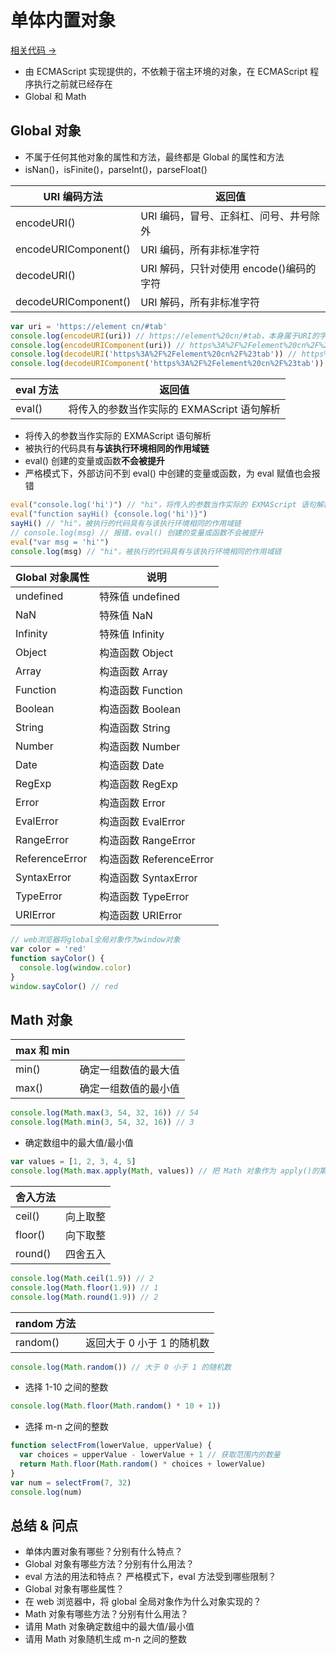 # 单体内置对象

<a href="https://github.com/simon9124/my_demos/blob/master/javascript%E9%AB%98%E7%BA%A7%E7%A8%8B%E5%BA%8F%E8%AE%BE%E8%AE%A1/%E7%AC%AC5%E7%AB%A0%20%E5%BC%95%E7%94%A8%E7%B1%BB%E5%9E%8B/5.7.%E5%8D%95%E4%BD%93%E5%86%85%E7%BD%AE%E5%AF%B9%E8%B1%A1.js" target="_blank">相关代码 →</a>

- 由 ECMAScript 实现提供的，不依赖于宿主环境的对象，在 ECMAScript 程序执行之前就已经存在
- Global 和 Math

## Global 对象

- 不属于任何其他对象的属性和方法，最终都是 Global 的属性和方法
- isNan()，isFinite()，parseInt()，parseFloat()

| URI 编码方法         | 返回值                                  |
| -------------------- | --------------------------------------- |
| encodeURI()          | URI 编码，冒号、正斜杠、问号、井号除外  |
| encodeURIComponent() | URI 编码，所有非标准字符                |
| decodeURI()          | URI 解码，只针对使用 encode()编码的字符 |
| decodeURIComponent() | URI 解码，所有非标准字符                |

```js
var uri = 'https://element cn/#tab'
console.log(encodeURI(uri)) // https://element%20cn/#tab，本身属于URI的字符不编码（冒号、正斜杠、问号、井号）
console.log(encodeURIComponent(uri)) // https%3A%2F%2Felement%20cn%2F%23tab，编码所有非标准字符
console.log(decodeURI('https%3A%2F%2Felement%20cn%2F%23tab')) // https%3A%2F%2Felement cn%2F%23tab，只针对使用 encode()编码的字符解码
console.log(decodeURIComponent('https%3A%2F%2Felement%20cn%2F%23tab')) // https://element cn/#tab，解码所有非标准字符
```

| eval 方法 | 返回值                                     |
| --------- | ------------------------------------------ |
| eval()    | 将传入的参数当作实际的 EXMAScript 语句解析 |

- 将传入的参数当作实际的 EXMAScript 语句解析
- 被执行的代码具有**与该执行环境相同的作用域链**
- eval() 创建的变量或函数**不会被提升**
- 严格模式下，外部访问不到 eval() 中创建的变量或函数，为 eval 赋值也会报错

```js
eval("console.log('hi')") // "hi"，将传入的参数当作实际的 EXMAScript 语句解析
eval("function sayHi() {console.log('hi')}")
sayHi() // "hi"，被执行的代码具有与该执行环境相同的作用域链
// console.log(msg) // 报错，eval() 创建的变量或函数不会被提升
eval("var msg = 'hi'")
console.log(msg) // "hi"，被执行的代码具有与该执行环境相同的作用域链
```

| Global 对象属性 | 说明                    |
| --------------- | ----------------------- |
| undefined       | 特殊值 undefined        |
| NaN             | 特殊值 NaN              |
| Infinity        | 特殊值 Infinity         |
| Object          | 构造函数 Object         |
| Array           | 构造函数 Array          |
| Function        | 构造函数 Function       |
| Boolean         | 构造函数 Boolean        |
| String          | 构造函数 String         |
| Number          | 构造函数 Number         |
| Date            | 构造函数 Date           |
| RegExp          | 构造函数 RegExp         |
| Error           | 构造函数 Error          |
| EvalError       | 构造函数 EvalError      |
| RangeError      | 构造函数 RangeError     |
| ReferenceError  | 构造函数 ReferenceError |
| SyntaxError     | 构造函数 SyntaxError    |
| TypeError       | 构造函数 TypeError      |
| URIError        | 构造函数 URIError       |

```js
// web浏览器将global全局对象作为window对象
var color = 'red'
function sayColor() {
  console.log(window.color)
}
window.sayColor() // red
```

## Math 对象

| max 和 min |                      |
| ---------- | -------------------- |
| min()      | 确定一组数值的最大值 |
| max()      | 确定一组数值的最小值 |

```js
console.log(Math.max(3, 54, 32, 16)) // 54
console.log(Math.min(3, 54, 32, 16)) // 3
```

- 确定数组中的最大值/最小值

```js
var values = [1, 2, 3, 4, 5]
console.log(Math.max.apply(Math, values)) // 把 Math 对象作为 apply()的第一个参数，将数组作为第二个参数
```

| 舍入方法 |          |
| -------- | -------- |
| ceil()   | 向上取整 |
| floor()  | 向下取整 |
| round()  | 四舍五入 |

```js
console.log(Math.ceil(1.9)) // 2
console.log(Math.floor(1.9)) // 1
console.log(Math.round(1.9)) // 2
```

| random 方法 |                            |
| ----------- | -------------------------- |
| random()    | 返回大于 0 小于 1 的随机数 |

```js
console.log(Math.random()) // 大于 0 小于 1 的随机数
```

- 选择 1-10 之间的整数

```js
console.log(Math.floor(Math.random() * 10 + 1))
```

- 选择 m-n 之间的整数

```js
function selectFrom(lowerValue, upperValue) {
  var choices = upperValue - lowerValue + 1 // 获取范围内的数量
  return Math.floor(Math.random() * choices + lowerValue)
}
var num = selectFrom(7, 32)
console.log(num)
```

## 总结 & 问点

- 单体内置对象有哪些？分别有什么特点？
- Global 对象有哪些方法？分别有什么用法？
- eval 方法的用法和特点？
  严格模式下，eval 方法受到哪些限制？
- Global 对象有哪些属性？
- 在 web 浏览器中，将 global 全局对象作为什么对象实现的？
- Math 对象有哪些方法？分别有什么用法？
- 请用 Math 对象确定数组中的最大值/最小值
- 请用 Math 对象随机生成 m-n 之间的整数
